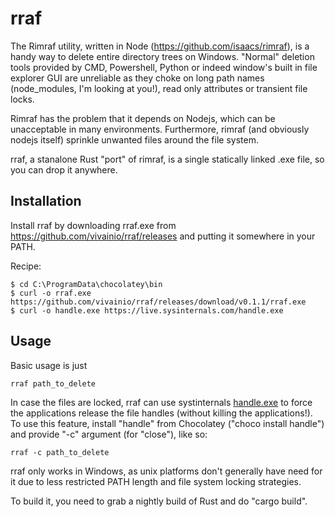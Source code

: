 # rraf

The Rimraf utility, written in Node (https://github.com/isaacs/rimraf), is a handy way to delete entire directory trees on Windows.  "Normal" deletion tools provided by CMD, Powershell, Python or indeed window's built in file explorer GUI are unreliable as they choke on long path names (node_modules, I'm looking at you!), read only attributes or transient file locks.

Rimraf has the problem that it depends on Nodejs, which can be unacceptable in many environments. Furthermore, 
rimraf (and obviously nodejs itself) sprinkle unwanted files around the file system.

rraf, a stanalone Rust "port" of rimraf, is a single statically linked .exe file, so you can drop it anywhere.


## Installation

Install rraf by downloading rraf.exe from https://github.com/vivainio/rraf/releases and putting it somewhere in your PATH.

Recipe:
```
$ cd C:\ProgramData\chocolatey\bin
$ curl -o rraf.exe https://github.com/vivainio/rraf/releases/download/v0.1.1/rraf.exe
$ curl -o handle.exe https://live.sysinternals.com/handle.exe 
```

## Usage 

Basic usage is just 

```
rraf path_to_delete
```

In case the files are locked, rraf can use systinternals [handle.exe](https://technet.microsoft.com/en-us/sysinternals/bb896655.aspx) to force the applications release the file handles (without killing the applications!). To use this feature, install "handle" from Chocolatey ("choco install handle") and provide "-c" argument (for "close"), like so:

```
rraf -c path_to_delete
```

rraf only works in Windows, as unix platforms don't generally have need for it due to less restricted PATH length and file system locking strategies.

To build it, you need to grab a nightly build of Rust and do "cargo build".

